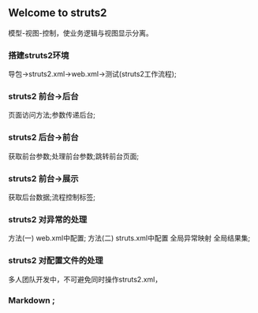 ## Welcome to struts2

模型-视图-控制，使业务逻辑与视图显示分离。

### 搭建struts2环境

导包→struts2.xml→web.xml→测试(struts2工作流程);

### struts2 前台→后台

页面访问方法;参数传递后台;

### struts2 后台→前台

 获取前台参数;处理前台参数;跳转前台页面;
 
### struts2 前台→展示
 
 获取后台数据;流程控制标签;
 
### struts2 对异常的处理

 方法(一) web.xml中配置<error-page></error-page>;
 方法(二) struts.xml中配置 全局异常映射 全局结果集;

### struts2 对配置文件的处理

 多人团队开发中，不可避免同时操作struts2.xml，
 ### Markdown <include file="user.xml"></include>;
 
